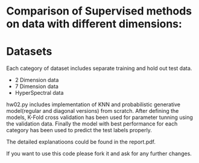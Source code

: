 # Comparison of Supervised methods on data with different dimensions:

# Datasets
Each category of dataset includes separate training and hold out test data.
- 2 Dimension data
- 7 Dimension data
- HyperSpectral data

hw02.py includes implementation of KNN and probabilistic generative model(regular and diagonal versions) from scratch. After defining the models, K-Fold cross validation has been used for parameter tunning using the validation data. Finally the model with best performance for each category has been used to predict the test labels properly. 

The detailed explanatioons could be found in the report.pdf. 

If you want to use this code please fork it and ask for any further changes. 

